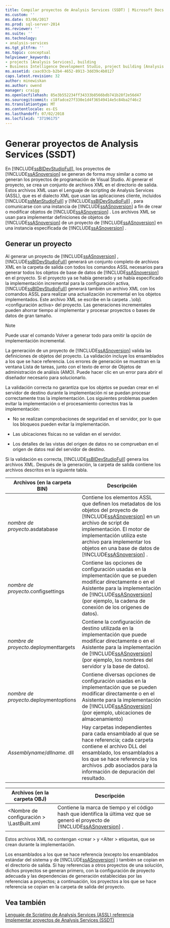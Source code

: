 ```yaml
---
title: Compilar proyectos de Analysis Services (SSDT) | Microsoft Docs
ms.custom: ''
ms.date: 03/06/2017
ms.prod: sql-server-2014
ms.reviewer: ''
ms.suite: ''
ms.technology:
- analysis-services
ms.tgt_pltfrm: ''
ms.topic: conceptual
helpviewer_keywords:
- projects [Analysis Services], building
- Business Intelligence Development Studio, project building [Analysis Services]
ms.assetid: caac03cb-b2b4-4652-8913-3dd39c4b0127
caps.latest.revision: 32
author: minewiskan
ms.author: owend
manager: craigg
ms.openlocfilehash: 85e3b552234ff34333b8566bdb741b28f2e56d47
ms.sourcegitcommit: c18fadce27f330e1d4f36549414e5c84ba2f46c2
ms.translationtype: MT
ms.contentlocale: es-ES
ms.lasthandoff: 07/02/2018
ms.locfileid: "37196175"
---
```

# <a name="build-analysis-services-projects-ssdt"></a>Generar proyectos de Analysis Services (SSDT)
  En [!INCLUDE[ssBIDevStudioFull](../../includes/ssbidevstudiofull-md.md)], los proyectos de [!INCLUDE[ssASnoversion](../../includes/ssasnoversion-md.md)] se generan de forma muy similar a como se generan los proyectos de programación de Visual Studio. Al generar el proyecto, se crea un conjunto de archivos XML en el directorio de salida. Estos archivos XML usan el Lenguaje de scripting de Analysis Services (ASSL), que es el dialecto XML que usan las aplicaciones cliente, incluidos [!INCLUDE[ssManStudioFull](../../includes/ssmanstudiofull-md.md)] y [!INCLUDE[ssBIDevStudioFull](../../includes/ssbidevstudiofull-md.md)] , para comunicarse con una instancia de [!INCLUDE[ssASnoversion](../../includes/ssasnoversion-md.md)] a fin de crear o modificar objetos de [!INCLUDE[ssASnoversion](../../includes/ssasnoversion-md.md)] . Los archivos XML se usan para implementar definiciones de objetos de [!INCLUDE[ssASnoversion](../../includes/ssasnoversion-md.md)] de un proyecto de [!INCLUDE[ssASnoversion](../../includes/ssasnoversion-md.md)] en una instancia especificada de [!INCLUDE[ssASnoversion](../../includes/ssasnoversion-md.md)] .  
  
## <a name="building-a-project"></a>Generar un proyecto  
 Al generar un proyecto de [!INCLUDE[ssASnoversion](../../includes/ssasnoversion-md.md)] , [!INCLUDE[ssBIDevStudioFull](../../includes/ssbidevstudiofull-md.md)] generará un conjunto completo de archivos XML en la carpeta de salida con todos los comandos ASSL necesarios para generar todos los objetos de base de datos de [!INCLUDE[ssASnoversion](../../includes/ssasnoversion-md.md)] en el proyecto. Si el proyecto ya se había generado y se había especificado la implementación incremental para la configuración activa, [!INCLUDE[ssBIDevStudioFull](../../includes/ssbidevstudiofull-md.md)] generará también un archivo XML con los comandos ASSL para realizar una actualización incremental en los objetos implementados. Este archivo XML se escribe en la carpeta ..\obj\\<configuración activa\> del proyecto. Las generaciones incrementales pueden ahorrar tiempo al implementar y procesar proyectos o bases de datos de gran tamaño.  
  
> [!NOTE]  
>  Puede usar el comando Volver a generar todo para omitir la opción de implementación incremental.  
  
 La generación de un proyecto de [!INCLUDE[ssASnoversion](../../includes/ssasnoversion-md.md)] valida las definiciones de objetos del proyecto. La validación incluye los ensamblados a los que se hace referencia. Los errores de generación se muestran en la ventana Lista de tareas, junto con el texto de error de Objetos de administración de análisis (AMO). Puede hacer clic en un error para abrir el diseñador necesario para solucionarlo.  
  
 La validación correcta no garantiza que los objetos se puedan crear en el servidor de destino durante la implementación ni se puedan procesar correctamente tras la implementación. Los siguientes problemas pueden evitar la implementación o el procesamiento correctos tras la implementación:  
  
-   No se realizan comprobaciones de seguridad en el servidor, por lo que los bloqueos pueden evitar la implementación.  
  
-   Las ubicaciones físicas no se validan en el servidor.  
  
-   Los detalles de las vistas del origen de datos no se comprueban en el origen de datos real del servidor de destino.  
  
 Si la validación es correcta, [!INCLUDE[ssBIDevStudioFull](../../includes/ssbidevstudiofull-md.md)] genera los archivos XML. Después de la generación, la carpeta de salida contiene los archivos descritos en la siguiente tabla.  
  
|Archivos (en la carpeta BIN)|Descripción|  
|-----------------------------|-----------------|  
|*nombre de proyecto*.asdatabase|Contiene los elementos ASSL que definen los metadatos de los objetos del proyecto de [!INCLUDE[ssASnoversion](../../includes/ssasnoversion-md.md)] en un archivo de script de implementación. El motor de implementación utiliza este archivo para implementar los objetos en una base de datos de [!INCLUDE[ssASnoversion](../../includes/ssasnoversion-md.md)] .|  
|*nombre de proyecto*.configsettings|Contiene las opciones de configuración usadas en la implementación que se pueden modificar directamente o en el Asistente para la implementación de [!INCLUDE[ssASnoversion](../../includes/ssasnoversion-md.md)] (por ejemplo, la cadena de conexión de los orígenes de datos).|  
|*nombre de proyecto*.deploymenttargets|Contiene la configuración de destino utilizada en la implementación que puede modificar directamente o en el Asistente para la implementación de [!INCLUDE[ssASnoversion](../../includes/ssasnoversion-md.md)] (por ejemplo, los nombres del servidor y la base de datos).|  
|*nombre de proyecto*.deploymentoptions|Contiene diversas opciones de configuración usadas en la implementación que se pueden modificar directamente o en el Asistente para la implementación de [!INCLUDE[ssASnoversion](../../includes/ssasnoversion-md.md)] (por ejemplo, ubicaciones de almacenamiento)|  
|*Assemblyname*/*dllname.* dll|Hay carpetas independientes para cada ensamblado al que se hace referencia; cada carpeta contiene el archivo DLL del ensamblado, los ensamblados a los que se hace referencia y los archivos .pdb asociados para la información de depuración del resultado.|  
  
|Archivos (en la carpeta OBJ)|Descripción|  
|-----------------------------|-----------------|  
|\<Nombre de configuración > \LastBuilt.xml|Contiene la marca de tiempo y el código hash que identifica la última vez que se generó el proyecto de [!INCLUDE[ssASnoversion](../../includes/ssasnoversion-md.md)] .|  
  
 Estos archivos XML no contengan \<crear > y \<Alter > etiquetas, que se crean durante la implementación.  
  
 Los ensamblados a los que se hace referencia (excepto los ensamblados estándar del sistema y de [!INCLUDE[ssASnoversion](../../includes/ssasnoversion-md.md)] ) también se copian en el directorio de salida. Si hay referencias a otros proyectos de una solución, dichos proyectos se generan primero, con la configuración de proyecto adecuada y las dependencias de generación establecidas por las referencias a proyectos; a continuación, los proyectos a los que se hace referencia se copian en la carpeta de salida del proyecto.  
  
## <a name="see-also"></a>Vea también  
 [Lenguaje de Scripting de Analysis Services &#40;ASSL&#41; referencia](../scripting/analysis-services-scripting-language-assl-for-xmla.md)   
 [Implementar proyectos de Analysis Services &#40;SSDT&#41;](deploy-analysis-services-projects-ssdt.md)  
  
  
